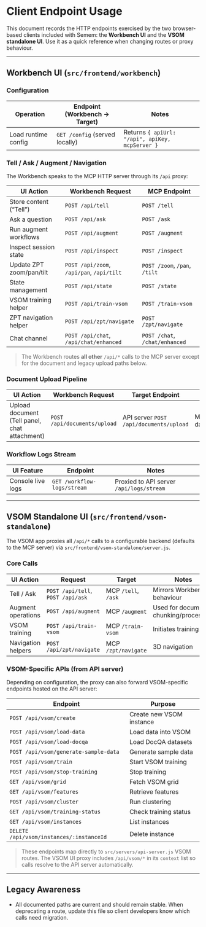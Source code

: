 # Client Endpoint Usage

This document records the HTTP endpoints exercised by the two browser-based
clients included with Semem: the **Workbench UI** and the **VSOM standalone UI**.
Use it as a quick reference when changing routes or proxy behaviour.

---

## Workbench UI (`src/frontend/workbench`)

### Configuration

| Operation | Endpoint (Workbench → Target) | Notes |
|-----------|--------------------------------|-------|
| Load runtime config | `GET /config` (served locally) | Returns `{ apiUrl: "/api", apiKey, mcpServer }` |

### Tell / Ask / Augment / Navigation

The Workbench speaks to the MCP HTTP server through its `/api` proxy:

| UI Action | Workbench Request | MCP Endpoint |
|-----------|-------------------|--------------|
| Store content (“Tell”) | `POST /api/tell` | `POST /tell` |
| Ask a question | `POST /api/ask` | `POST /ask` |
| Run augment workflows | `POST /api/augment` | `POST /augment` |
| Inspect session state | `POST /api/inspect` | `POST /inspect` |
| Update ZPT zoom/pan/tilt | `POST /api/zoom`, `/api/pan`, `/api/tilt` | `POST /zoom`, `/pan`, `/tilt` |
| State management | `POST /api/state` | `POST /state` |
| VSOM training helper | `POST /api/train-vsom` | `POST /train-vsom` |
| ZPT navigation helper | `POST /api/zpt/navigate` | `POST /zpt/navigate` |
| Chat channel | `POST /api/chat`, `/api/chat/enhanced` | `POST /chat`, `/chat/enhanced` |

> The Workbench routes **all other** `/api/*` calls to the MCP server except for
> the document and legacy upload paths below.

### Document Upload Pipeline

| UI Action | Workbench Request | Target Endpoint | Notes |
|-----------|-------------------|-----------------|-------|
| Upload document (Tell panel, chat attachment) | `POST /api/documents/upload` | API server `POST /api/documents/upload` | Multipart/form-data payload |

### Workflow Logs Stream

| UI Feature | Endpoint | Notes |
|------------|----------|-------|
| Console live logs | `GET /workflow-logs/stream` | Proxied to API server `/api/logs/stream` |

---

## VSOM Standalone UI (`src/frontend/vsom-standalone`)

The VSOM app proxies all `/api/*` calls to a configurable backend (defaults to
the MCP server) via `src/frontend/vsom-standalone/server.js`.

### Core Calls

| UI Action | Request | Target | Notes |
|-----------|---------|--------|-------|
| Tell / Ask | `POST /api/tell`, `POST /api/ask` | MCP `/tell`, `/ask` | Mirrors Workbench behaviour |
| Augment operations | `POST /api/augment` | MCP `/augment` | Used for document chunking/processing |
| VSOM training | `POST /api/train-vsom` | MCP `/train-vsom` | Initiates training jobs |
| Navigation helpers | `POST /api/zpt/navigate` | MCP `/zpt/navigate` | 3D navigation |

### VSOM-Specific APIs (from API server)

Depending on configuration, the proxy can also forward VSOM-specific endpoints
hosted on the API server:

| Endpoint | Purpose |
|----------|---------|
| `POST /api/vsom/create` | Create new VSOM instance |
| `POST /api/vsom/load-data` | Load data into VSOM |
| `POST /api/vsom/load-docqa` | Load DocQA datasets |
| `POST /api/vsom/generate-sample-data` | Generate sample data |
| `POST /api/vsom/train` | Start VSOM training |
| `POST /api/vsom/stop-training` | Stop training |
| `GET /api/vsom/grid` | Fetch VSOM grid |
| `GET /api/vsom/features` | Retrieve features |
| `POST /api/vsom/cluster` | Run clustering |
| `GET /api/vsom/training-status` | Check training status |
| `GET /api/vsom/instances` | List instances |
| `DELETE /api/vsom/instances/:instanceId` | Delete instance |

> These endpoints map directly to `src/servers/api-server.js` VSOM routes. The
> VSOM UI proxy includes `/api/vsom/*` in its `context` list so calls resolve to
> the API server automatically.

---

## Legacy Awareness

* All documented paths are current and should remain stable. When deprecating a
  route, update this file so client developers know which calls need migration.
